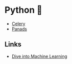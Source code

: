 # Python 🐍

-   [Celery](programming/python/celery.md)
-   [Panads](programming/python/pandas.md)

## Links

-   [Dive into Machine Learning](https://akashgupta299.gitbooks.io/dive-into-ml/content/)
